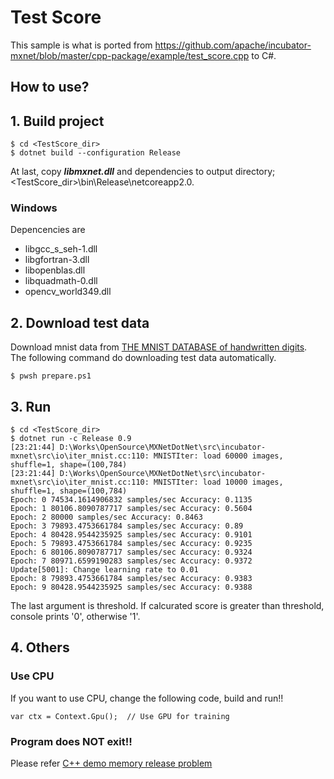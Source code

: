 ﻿# Test Score

This sample is what is ported from https://github.com/apache/incubator-mxnet/blob/master/cpp-package/example/test_score.cpp to C#.

## How to use?

## 1. Build project

````
$ cd <TestScore_dir>
$ dotnet build --configuration Release
````

At last, copy ***libmxnet.dll*** and dependencies to output directory; &lt;TestScore_dir&gt;\bin\Release\netcoreapp2.0.

### Windows

Depencencies are 

* libgcc_s_seh-1.dll
* libgfortran-3.dll
* libopenblas.dll
* libquadmath-0.dll
* opencv_world349.dll

## 2. Download test data

Download mnist data from [THE MNIST DATABASE of handwritten digits](http://yann.lecun.com/exdb/mnist/).</br>
The following command do downloading test data automatically.

````
$ pwsh prepare.ps1
````

## 3. Run

````
$ cd <TestScore_dir>
$ dotnet run -c Release 0.9
[23:21:44] D:\Works\OpenSource\MXNetDotNet\src\incubator-mxnet\src\io\iter_mnist.cc:110: MNISTIter: load 60000 images, shuffle=1, shape=(100,784)
[23:21:44] D:\Works\OpenSource\MXNetDotNet\src\incubator-mxnet\src\io\iter_mnist.cc:110: MNISTIter: load 10000 images, shuffle=1, shape=(100,784)
Epoch: 0 74534.1614906832 samples/sec Accuracy: 0.1135
Epoch: 1 80106.8090787717 samples/sec Accuracy: 0.5604
Epoch: 2 80000 samples/sec Accuracy: 0.8463
Epoch: 3 79893.4753661784 samples/sec Accuracy: 0.89
Epoch: 4 80428.9544235925 samples/sec Accuracy: 0.9101
Epoch: 5 79893.4753661784 samples/sec Accuracy: 0.9235
Epoch: 6 80106.8090787717 samples/sec Accuracy: 0.9324
Epoch: 7 80971.6599190283 samples/sec Accuracy: 0.9372
Update[5001]: Change learning rate to 0.01
Epoch: 8 79893.4753661784 samples/sec Accuracy: 0.9383
Epoch: 9 80428.9544235925 samples/sec Accuracy: 0.9388
````

The last argument is threshold. If calcurated score is greater than threshold, console prints '0', otherwise '1'.

## 4. Others

### Use CPU

If you want to use CPU, change the following code, build and run!!

````
var ctx = Context.Gpu();  // Use GPU for training
````

### Program does NOT exit!!

Please refer [C++ demo memory release problem](https://github.com/apache/incubator-mxnet/issues/7973)